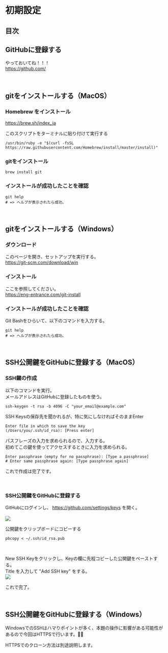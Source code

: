 # 初期設定

## 目次


## GitHubに登録する
やっておいてね！！！  
https://github.com/

<br>

## gitをインストールする（MacOS）

### Homebrew をインストール
https://brew.sh/index_ja  

このスクリプトをターミナルに貼り付けて実行する
```
/usr/bin/ruby -e "$(curl -fsSL https://raw.githubusercontent.com/Homebrew/install/master/install)"

```

### gitをインストール
```
brew install git
```

### インストールが成功したことを確認
```
git help
# => ヘルプが表示されたら成功。
```

<br>

## gitをインストールする（Windows）

### ダウンロード
このページを開き、セットアップを実行する。  
https://git-scm.com/download/win

### インストール
ここを参照してください。  
https://eng-entrance.com/git-install


### インストールが成功したことを確認
Git Bashをひらいて、以下のコマンドを入力する。
```
git help
# => ヘルプが表示されたら成功。
```

<br>

## SSH公開鍵をGitHubに登録する（MacOS）
### SSH鍵の作成

以下のコマンドを実行。  
メールアドレスはGitHubに登録したものを使う。  
```
ssh-keygen -t rsa -b 4096 -C "your_email@example.com"
```

SSH Keysの保存先を聞かれるが、特に気にしなければそのままEnter  
```
Enter file in which to save the key 
(/Users/you/.ssh/id_rsa): [Press enter]
```

パスフレーズの入力を求められるので、入力する。  
初めてこの鍵を使ってアクセスするときに入力を求められる。  
```
Enter passphrase (empty for no passphrase): [Type a passphrase]
# Enter same passphrase again: [Type passphrase again]
```

これで作成は完了です。

<br>

### SSH公開鍵をGitHubに登録する

GitHubにログインし、 https://github.com/settings/keys を開く。  
<br>
![](https://i.imgur.com/1U99e8i.png)  

公開鍵をクリップボードにコピーする
```
pbcopy < ~/.ssh/id_rsa.pub
```

<br>

New SSH Keyをクリックし、Keyの欄に先程コピーした公開鍵をペーストする。  
Title を入力して "Add SSH key" をする。
<br>
![](https://i.imgur.com/SoL8HTd.png)

これで完了。

<br>

## SSH公開鍵をGitHubに登録する（Windows）

WindowsでのSSHはハマりポイントが多く、本題の操作に影響がある可能性があるので今回はHTTPSで行います。🙇‍♂️  

HTTPSでのクローン方法は別途説明します。

